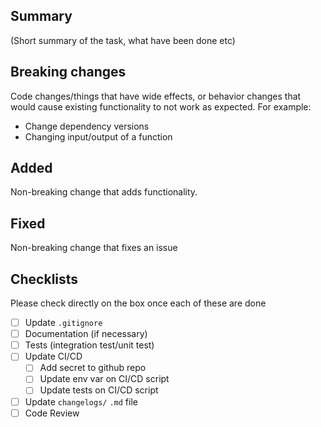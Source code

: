 ## Summary
(Short summary of the task, what have been done etc)

## Breaking changes
Code changes/things that have wide effects, or behavior changes that would cause existing functionality to not work as expected. For example:
- Change dependency versions
- Changing input/output of a function

## Added
Non-breaking change that adds functionality.

## Fixed
Non-breaking change that fixes an issue

## Checklists
Please check directly on the box once each of these are done
- [ ] Update `.gitignore`
- [ ] Documentation (if necessary)
- [ ] Tests (integration test/unit test)
- [ ] Update CI/CD
    - [ ] Add secret to github repo
    - [ ] Update env var on CI/CD script
    - [ ] Update tests on CI/CD script
- [ ] Update `changelogs/` `.md` file
- [ ] Code Review